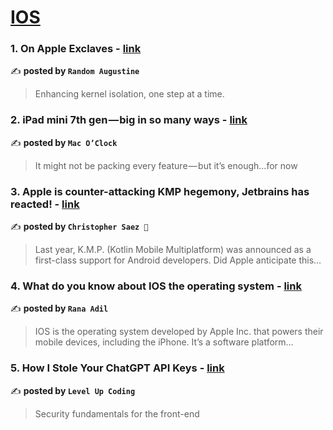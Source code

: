 
<h1><a href=https://medium.com/tag/ios/recommended target="_blank" rel="noopener noreferrer">IOS</a></h1>
<h3>1. On Apple Exclaves - <a href="https://medium.com/@randomaugustine/on-apple-exclaves-d683a2c37194" target="_blank" rel="noopener noreferrer">link</a></h3>

✍️ **posted by `Random Augustine`**

<blockquote>Enhancing kernel isolation, one step at a time.</blockquote>

<h3>2. iPad mini 7th gen — big in so many ways - <a href="https://medium.com/macoclock/ipad-mini-7th-gen-big-in-so-many-ways-15013d5c7de7" target="_blank" rel="noopener noreferrer">link</a></h3>

✍️ **posted by `Mac O’Clock`**

<blockquote>It might not be packing every feature — but it’s enough…for now</blockquote>

<h3>3. Apple is counter-attacking KMP hegemony, Jetbrains has reacted! - <a href="https://medium.com/@SaezChristopher/apple-is-counter-attacking-kmp-hegemony-jetbrains-has-reacted-1c4a60c2ab3e" target="_blank" rel="noopener noreferrer">link</a></h3>

✍️ **posted by `Christopher Saez 📱`**

<blockquote>Last year, K.M.P. (Kotlin Mobile Multiplatform) was announced as a first-class support for Android developers. Did Apple anticipate this…</blockquote>

<h3>4. What do you know about IOS the operating system - <a href="https://medium.com/@Murshad_/what-do-you-know-about-ios-the-operating-system-7d2a2a276581" target="_blank" rel="noopener noreferrer">link</a></h3>

✍️ **posted by `Rana Adil`**

<blockquote>IOS is the operating system developed by Apple Inc. that powers their mobile devices, including the iPhone. It’s a software platform…</blockquote>

<h3>5. How I Stole Your ChatGPT API Keys - <a href="https://medium.com/gitconnected/how-i-stole-your-chatgpt-api-keys-9acde6b68fdf" target="_blank" rel="noopener noreferrer">link</a></h3>

✍️ **posted by `Level Up Coding`**

<blockquote>Security fundamentals for the front-end</blockquote>

